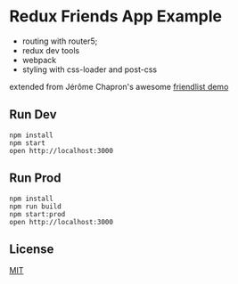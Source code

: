 Redux Friends App Example
=====================

* routing with router5;
* redux dev tools
* webpack
* styling with css-loader and post-css

extended from Jérôme Chapron's awesome [friendlist demo](https://github.com/jchapron/redux-friendlist-demo)

## Run Dev

```
npm install
npm start
open http://localhost:3000
```

## Run Prod

```
npm install
npm run build
npm start:prod
open http://localhost:3000
```

## License

[MIT](http://isekivacenz.mit-license.org/)
